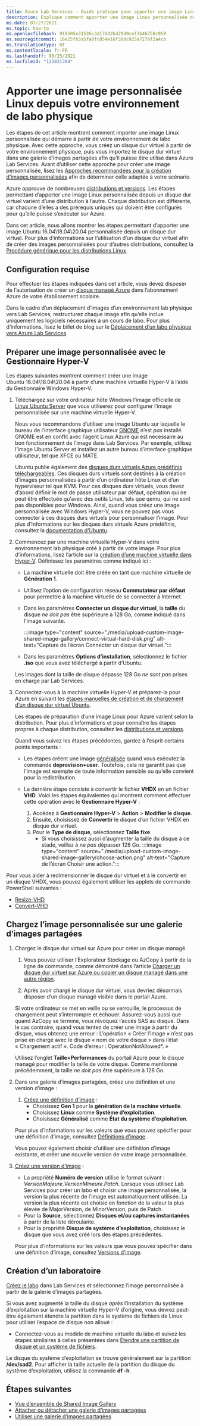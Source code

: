```yaml
---
title: Azure Lab Services - Guide pratique pour apporter une image Linux personnalisée depuis votre environnement de labo physique
description: Explique comment apporter une image Linux personnalisée depuis votre environnement de labo physique.
ms.date: 07/27/2021
ms.topic: how-to
ms.openlocfilehash: 919505e31526c3d17d42bd29d9cef3b46758c959
ms.sourcegitcommit: 16e25fb3a5fa8fc054e16f30dc925a7276f2a4cb
ms.translationtype: HT
ms.contentlocale: fr-FR
ms.lasthandoff: 08/25/2021
ms.locfileid: "122831394"
---
```

# <a name="bring-a-linux-custom-image-from-your-physical-lab-environment"></a>Apporter une image personnalisée Linux depuis votre environnement de labo physique

Les étapes de cet article montrent comment importer une image Linux personnalisée qui démarre à partir de votre environnement de labo physique. Avec cette approche, vous créez un disque dur virtuel à partir de votre environnement physique, puis vous importez le disque dur virtuel dans une galerie d’images partagées afin qu’il puisse être utilisé dans Azure Lab Services. Avant d’utiliser cette approche pour créer une image personnalisée, lisez les [Approches recommandées pour la création d’images personnalisées](approaches-for-custom-image-creation.md) afin de déterminer celle adaptée à votre scénario.

Azure approuve de nombreuses [distributions et versions](../virtual-machines/linux/endorsed-distros.md#supported-distributions-and-versions). Les étapes permettant d’apporter une image Linux personnalisée depuis un disque dur virtuel varient d’une distribution à l’autre. Chaque distribution est différente, car chacune d’elles a des prérequis uniques qui doivent être configurés pour qu’elle puisse s’exécuter sur Azure.

Dans cet article, nous allons montrer les étapes permettant d’apporter une image Ubuntu 16.04\18.04\20.04 personnalisée depuis un disque dur virtuel. Pour plus d’informations sur l’utilisation d’un disque dur virtuel afin de créer des images personnalisées pour d’autres distributions, consultez la [Procédure générique pour les distributions Linux](../virtual-machines/linux/create-upload-generic.md).

## <a name="prerequisites"></a>Configuration requise

Pour effectuer les étapes indiquées dans cet article, vous devez disposer de l’autorisation de créer un [disque managé Azure](../virtual-machines/managed-disks-overview.md) dans l’abonnement Azure de votre établissement scolaire.

Dans le cadre d’un déplacement d’images d’un environnement lab physique vers Lab Services, restructurez chaque image afin qu’elle inclue uniquement les logiciels nécessaires à un cours de labo. Pour plus d’informations, lisez le billet de blog sur le [Déplacement d’un labo physique vers Azure Lab Services](https://techcommunity.microsoft.com/t5/azure-lab-services/moving-from-a-physical-lab-to-azure-lab-services/ba-p/1654931).

## <a name="prepare-a-custom-image-by-using-hyper-v-manager"></a>Préparer une image personnalisée avec le Gestionnaire Hyper-V

Les étapes suivantes montrent comment créer une image Ubuntu 16.04\18.04\20.04 à partir d’une machine virtuelle Hyper-V à l’aide du Gestionnaire Windows Hyper-V.

1. Téléchargez sur votre ordinateur hôte Windows l’image officielle de [Linux Ubuntu Server](https://ubuntu.com/server/docs) que vous utiliserez pour configurer l’image personnalisée sur une machine virtuelle Hyper-V.

   Nous vous recommandons d’utiliser une image Ubuntu sur laquelle le bureau de l’interface graphique utilisateur [GNOME](https://www.gnome.org/) n’est *pas* installé. GNOME est en conflit avec l’agent Linux Azure qui est nécessaire au bon fonctionnement de l’image dans Lab Services. Par exemple, utilisez l’image Ubuntu Server et installez un autre bureau d’interface graphique utilisateur, tel que XFCE ou MATE.

   Ubuntu publie également des [disques durs virtuels Azure prédéfinis téléchargeables](https://cloud-images.ubuntu.com/). Ces disques durs virtuels sont destinés à la création d’images personnalisées à partir d’un ordinateur hôte Linux et d’un hyperviseur tel que KVM. Pour ces disques durs virtuels, vous devez d’abord définir le mot de passe utilisateur par défaut, opération qui ne peut être effectuée qu’avec des outils Linux, tels que qemu, qui ne sont pas disponibles pour Windows. Ainsi, quand vous créez une image personnalisée avec Windows Hyper-V, vous ne pouvez pas vous connecter à ces disques durs virtuels pour personnaliser l’image. Pour plus d’informations sur les disques durs virtuels Azure prédéfinis, consultez la [documentation d’Ubuntu](https://help.ubuntu.com/community/UEC/Images?_ga=2.114783623.1858181609.1624392241-1226151842.1623682781#QEMU_invocation).

1. Commencez par une machine virtuelle Hyper-V dans votre environnement lab physique créé à partir de votre image. Pour plus d’informations, lisez l’article sur la [création d’une machine virtuelle dans Hyper-V](/windows-server/virtualization/hyper-v/get-started/create-a-virtual-machine-in-hyper-v). Définissez les paramètres comme indiqué ici :
    - La machine virtuelle doit être créée en tant que machine virtuelle de **Génération 1**.
    - Utilisez l’option de configuration réseau **Commutateur par défaut** pour permettre à la machine virtuelle de se connecter à Internet.
    - Dans les paramètres **Connecter un disque dur virtuel**, la **taille** du disque *ne doit pas* être supérieure à 128 Go, comme indiqué dans l’image suivante.
       
        :::image type="content" source="./media/upload-custom-image-shared-image-gallery/connect-virtual-hard-disk.png" alt-text="Capture de l’écran Connecter un disque dur virtuel.":::

    - Dans les paramètres **Options d’installation**, sélectionnez le fichier **.iso** que vous avez téléchargé à partir d’Ubuntu.

    Les images dont la taille de disque dépasse 128 Go *ne sont pas* prises en charge par Lab Services.

1. Connectez-vous à la machine virtuelle Hyper-V et préparez-la pour Azure en suivant les [étapes manuelles de création et de chargement d’un disque dur virtuel Ubuntu](../virtual-machines/linux/create-upload-ubuntu.md#manual-steps).

    Les étapes de préparation d’une image Linux pour Azure varient selon la distribution. Pour plus d’informations et pour connaître les étapes propres à chaque distribution, consultez les [distributions et versions](../virtual-machines/linux/endorsed-distros.md#supported-distributions-and-versions).

    Quand vous suivez les étapes précédentes, gardez à l’esprit certains points importants :
    - Les étapes créent une image [généralisée](../virtual-machines/shared-image-galleries.md#generalized-and-specialized-images) quand vous exécutez la commande **deprovision+user**. Toutefois, cela ne garantit pas que l’image est exempte de toute information sensible ou qu’elle convient pour la redistribution.
    - La dernière étape consiste à convertir le fichier **VHDX** en un fichier **VHD**. Voici les étapes équivalentes qui montrent comment effectuer cette opération avec le **Gestionnaire Hyper-V** :
        
        1. Accédez à **Gestionnaire Hyper-V** > **Action** > **Modifier le disque**.
        1. Ensuite, choisissez de **Convertir** le disque d’un fichier VHDX en disque dur virtuel.
        1. Pour le **Type de disque**, sélectionnez **Taille fixe**.
            - Si vous choisissez aussi d’augmenter la taille du disque à ce stade, veillez à ne *pas* dépasser 128 Go.
            :::image type="content" source="./media/upload-custom-image-shared-image-gallery/choose-action.png" alt-text="Capture de l’écran Choisir une action.":::

Pour vous aider à redimensionner le disque dur virtuel et à le convertir en un disque VHDX, vous pouvez également utiliser les applets de commande PowerShell suivantes :

- [Resize-VHD](/powershell/module/hyper-v/resize-vhd?view=windowsserver2019-ps)
- [Convert-VHD](/powershell/module/hyper-v/convert-vhd?view=windowsserver2019-ps)

## <a name="upload-the-custom-image-to-a-shared-image-gallery"></a>Chargez l’image personnalisée sur une galerie d’images partagées

1. Chargez le disque dur virtuel sur Azure pour créer un disque managé.
    1. Vous pouvez utiliser l’Explorateur Stockage ou AzCopy à partir de la ligne de commande, comme démontré dans l’article [Charger un disque dur virtuel sur Azure ou copier un disque managé dans une autre région](../virtual-machines/windows/disks-upload-vhd-to-managed-disk-powershell.md).

    1. Après avoir chargé le disque dur virtuel, vous devriez désormais disposer d’un disque managé visible dans le portail Azure. 
    
    Si votre ordinateur se met en veille ou se verrouille, le processus de chargement peut s’interrompre et échouer. Assurez-vous aussi que quand AzCopy se termine, vous révoquez l’accès SAS au disque. Dans le cas contraire, quand vous tentez de créer une image à partir du disque, vous obtenez une erreur : L’opération « Créer l’image » n’est pas prise en charge avec le disque « nom de votre disque » dans l’état « Chargement actif ». Code d’erreur : OperationNotAllowed*. »
    
    Utilisez l’onglet **Taille+Performances** du portail Azure pour le disque managé pour modifier la taille de votre disque. Comme mentionné précédemment, la taille *ne doit pas* être supérieure à 128 Go.

1. Dans une galerie d’images partagées, créez une définition et une version d’image :
    1. [Créez une définition d’image](../virtual-machines/windows/shared-images-portal.md#create-an-image-definition) :
        - Choisissez **Gen 1** pour la **génération de la machine virtuelle**.
        - Choisissez **Linux** comme **Système d’exploitation**.
        - Choisissez **Généralisé** comme **État du système d’exploitation**.
     
    Pour plus d’informations sur les valeurs que vous pouvez spécifier pour une définition d’image, consultez [Définitions d’image](../virtual-machines/shared-image-galleries.md#image-definitions). 
    
    Vous pouvez également choisir d’utiliser une définition d’image existante, et créer une nouvelle version de votre image personnalisée.
    
1. [Créez une version d’image](../virtual-machines/windows/shared-images-portal.md#create-an-image-version) :
   - La propriété **Numéro de version** utilise le format suivant : *VersionMajeure.VersionMineure.Patch*. Lorsque vous utilisez Lab Services pour créer un labo et choisir une image personnalisée, la version la plus récente de l’image est automatiquement utilisée. La version la plus récente est choisie en fonction de la valeur la plus élevée de MajorVersion, de MinorVersion, puis de Patch.
    - Pour la **Source**, sélectionnez **Disques et/ou captures instantanées** à partir de la liste déroulante.
    - Pour la propriété **Disque de système d’exploitation**, choisissez le disque que vous avez créé lors des étapes précédentes.
    
    Pour plus d’informations sur les valeurs que vous pouvez spécifier dans une définition d’image, consultez [Versions d’image](../virtual-machines/shared-image-galleries.md#image-versions).

## <a name="create-a-lab"></a>Création d’un laboratoire
   
[Créez le labo](tutorial-setup-classroom-lab.md) dans Lab Services et sélectionnez l’image personnalisée à partir de la galerie d’images partagées.

Si vous avez augmenté la taille du disque *après* l’installation du système d’exploitation sur la machine virtuelle Hyper-V d’origine, vous devrez peut-être également étendre la partition dans le système de fichiers de Linux pour utiliser l’espace de disque non alloué :
- Connectez-vous au modèle de machine virtuelle du labo et suivez les étapes similaires à celles présentées dans [Étendre une partition de disque et un système de fichiers](../virtual-machines/linux/expand-disks.md#expand-a-disk-partition-and-filesystem).
    
Le disque du système d’exploitation se trouve généralement sur la partition **/dev/sad2**. Pour afficher la taille actuelle de la partition du disque du système d’exploitation, utilisez la commande **df -h**.
    
## <a name="next-steps"></a>Étapes suivantes

* [Vue d’ensemble de Shared Image Gallery](../virtual-machines/shared-image-galleries.md)
* [Attacher ou détacher une galerie d’images partagées](how-to-attach-detach-shared-image-gallery.md)
* [Utiliser une galerie d’images partagées](how-to-use-shared-image-gallery.md)